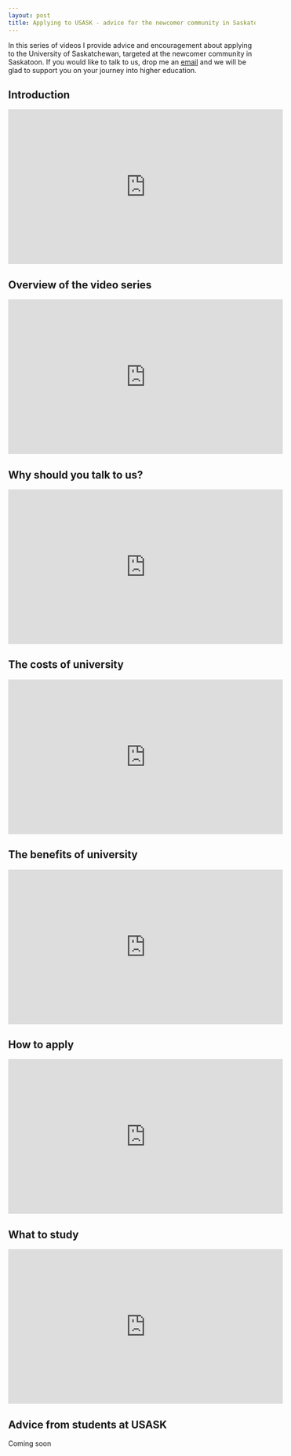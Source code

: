 ```yaml
---
layout: post
title: Applying to USASK - advice for the newcomer community in Saskatoon
---
```


In this series of videos I provide advice and encouragement about applying to the University of Saskatchewan, targeted at the newcomer community in Saskatoon. If you would like to talk to us, drop me an <a href="mailto:andrew.ireson@usask.ca">email</a> and we will be glad to support you on your journey into higher education.

## Introduction

<iframe width="560" height="315" src="https://www.youtube.com/embed/0Leuc_iQQ9o?si=ddVDTsx3Fp-Ncfzh" title="YouTube video player" frameborder="0" allow="accelerometer; autoplay; clipboard-write; encrypted-media; gyroscope; picture-in-picture; web-share" allowfullscreen></iframe>

## Overview of the video series 

<iframe width="560" height="315" src="https://www.youtube.com/embed/DWNMUBZhGd0?si=lKfIrpgswqScui6Y" title="YouTube video player" frameborder="0" allow="accelerometer; autoplay; clipboard-write; encrypted-media; gyroscope; picture-in-picture; web-share" allowfullscreen></iframe>

## Why should you talk to us?

<iframe width="560" height="315" src="https://www.youtube.com/embed/pPjlwOOhH2s?si=ExcRetQqjk2qQ5t-" title="YouTube video player" frameborder="0" allow="accelerometer; autoplay; clipboard-write; encrypted-media; gyroscope; picture-in-picture; web-share" allowfullscreen></iframe>

## The costs of university

<iframe width="560" height="315" src="https://www.youtube.com/embed/lYWTINnFLvo?si=4U4LIPInyoU-xFZy" title="YouTube video player" frameborder="0" allow="accelerometer; autoplay; clipboard-write; encrypted-media; gyroscope; picture-in-picture; web-share" allowfullscreen></iframe>

## The benefits of university

<iframe width="560" height="315" src="https://www.youtube.com/embed/hH23TlTd3xY?si=jEH3jo7ZCWPyjnQV" title="YouTube video player" frameborder="0" allow="accelerometer; autoplay; clipboard-write; encrypted-media; gyroscope; picture-in-picture; web-share" allowfullscreen></iframe>

## How to apply

<iframe width="560" height="315" src="https://www.youtube.com/embed/ywz5m-ngDGY?si=PpAQ9tdVEGPX1vcB" title="YouTube video player" frameborder="0" allow="accelerometer; autoplay; clipboard-write; encrypted-media; gyroscope; picture-in-picture; web-share" allowfullscreen></iframe>

## What to study

<iframe width="560" height="315" src="https://www.youtube.com/embed/Ia0Ay9E_WEY?si=1DPaZ8ahLVAMQoYp" title="YouTube video player" frameborder="0" allow="accelerometer; autoplay; clipboard-write; encrypted-media; gyroscope; picture-in-picture; web-share" allowfullscreen></iframe>

## Advice from students at USASK

Coming soon
